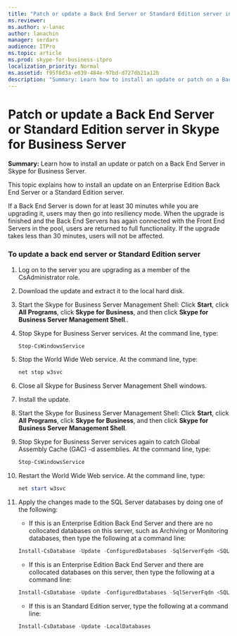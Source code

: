 ```yaml
---
title: "Patch or update a Back End Server or Standard Edition server in Skype for Business Server"
ms.reviewer: 
ms.author: v-lanac
author: lanachin
manager: serdars
audience: ITPro
ms.topic: article
ms.prod: skype-for-business-itpro
localization_priority: Normal
ms.assetid: f95f8d3a-e039-484e-97bd-d727db21a12b
description: "Summary: Learn how to install an update or patch on a Back End Server in Skype for Business Server."
---
```


# Patch or update a Back End Server or Standard Edition server in Skype for Business Server
 
**Summary:** Learn how to install an update or patch on a Back End Server in Skype for Business Server.
  
This topic explains how to install an update on an Enterprise Edition Back End Server or a Standard Edition server.
  
If a Back End Server is down for at least 30 minutes while you are upgrading it, users may then go into resiliency mode. When the upgrade is finished and the Back End Servers has again connected with the Front End Servers in the pool, users are returned to full functionality. If the upgrade takes less than 30 minutes, users will not be affected.
  
### To update a back end server or Standard Edition server

1. Log on to the server you are upgrading as a member of the CsAdministrator role.
    
2. Download the update and extract it to the local hard disk.
    
3. Start the Skype for Business Server Management Shell: Click **Start**, click **All Programs**, click **Skype for Business**, and then click **Skype for Business Server Management Shell**..
    
4. Stop Skype for Business Server services. At the command line, type:
    
    ```PowerShell
    Stop-CsWindowsService
    ```

5. Stop the World Wide Web service. At the command line, type:
    
    ```PowerShell
    net stop w3svc
   ```

6. Close all Skype for Business Server Management Shell windows.
    
7. Install the update.
    
8. Start the Skype for Business Server Management Shell: Click **Start**, click **All Programs**, click **Skype for Business**, and then click **Skype for Business Server Management Shell**.
    
9. Stop Skype for Business Server services again to catch Global Assembly Cache (GAC) -d assemblies. At the command line, type:
    
    ```PowerShell
    Stop-CsWindowsService
    ```

10. Restart the World Wide Web service. At the command line, type:
    
    ```PowerShell
    net start w3svc
    ```

11. Apply the changes made to the SQL Server databases by doing one of the following:
    
    - If this is an Enterprise Edition Back End Server and there are no collocated databases on this server, such as Archiving or Monitoring databases, then type the following at a command line:
    
    ```PowerShell
    Install-CsDatabase -Update -ConfiguredDatabases -SqlServerFqdn <SQL Server FQDN>
    ```

    - If this is an Enterprise Edition Back End Server and there are collocated databases on this server, then type the following at a command line:
    
    ```PowerShell
    Install-CsDatabase -Update -ConfiguredDatabases -SqlServerFqdn <SQL Server FQDN>  -ExcludeCollocatedStores
    ```

    - If this is an Standard Edition server, type the following at a command line:
    
    ```PowerShell
    Install-CsDatabase -Update -LocalDatabases

    ```
